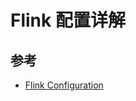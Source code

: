 # Flink 配置详解

## 参考

* [Flink Configuration](https://ci.apache.org/projects/flink/flink-docs-release-1.10/ops/config.html)

